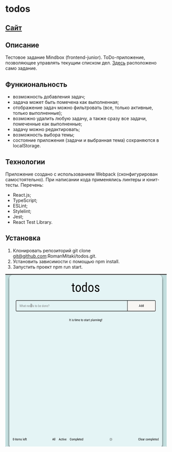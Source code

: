 # todos
## [Сайт](https://romanmitaki.github.io/todos/)
## Описание
Тестовое задание Mindbox (frontend-junior). 
ToDo-приложение, позволяющее управлять текущим списком дел.
[Здесь](https://docs.google.com/document/d/15QkApDkQqtzLSVW7Fpyluwj-BvUIHFXBjvvFCe77Aaw/edit) расположено само задание.
## Функиональность
-  возможность добавления задач; 
-  задача может быть помечена как выполненная; 
-  отображение задач можно фильтровать (все, только активные, только выполненные);
-  возможно удалить любую задачу, а также сразу все задачи, помеченные как выполненные;
-  задачу можно редактировать;
-  возможность выбора темы;
-  состояние приложения (задачи и выбранная тема) сохраняются в localStorage.
## Технологии
Приложение создано с использованием Webpack (сконфигурирован самостоятельно). При написании кода применялись линтеры и юнит-тесты.
Перечень:
- React.js;
- TypeScript;
- ESLint;
- Stylelint;
- Jest;
- React Test Library.
## Установка
1. Клонировать репозиторий git clone git@github.com:RomanMitaki/todos.git.
2. Установить зависимости с помощью npm install.
3. Запустить проект npm run start.

![Demo](./tododemo.gif)
